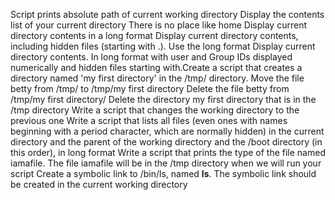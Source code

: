 Script prints absolute path of current working directory
Display the contents list of your current directory
There is no place like home
Display current directory contents in a long format
Display current directory contents, including hidden files (starting with .). Use the long format
Display current directory contents. In long format with user and Group IDs displayed numerically and hidden files starting with.Create a script that creates a directory named 'my first directory' in the /tmp/ directory.
Move the file betty from /tmp/ to /tmp/my first directory
Delete the file betty from /tmp/my first directory/
Delete the directory my first directory that is in the /tmp directory
Write a script that changes the working directory to the previous one
Write a script that lists all files (even ones with names beginning with a period character, which are normally hidden) in the current directory and the parent of the working directory and the /boot directory (in this order), in long format
Write a script that prints the type of the file named iamafile. The file iamafile will be in the /tmp directory when we will run your script
Create a symbolic link to /bin/ls, named __ls__. The symbolic link should be created in the current working directory
